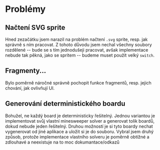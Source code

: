 # Problémy

## Načtení SVG sprite
Hned zezačátku jsem narazil na problém načtení `.svg` sprite, resp. jak správně s ním pracovat.
Z tohoto důvodu jsem nechal všechny soubory rozdělené -- bude se s tím jednodušeji pracovat, avšak
implementace nebude tak pěkná, jako se spritem -- budeme muset použít velký `switch`.

## Fragmenty...
Bylo poměrně náročné správně pochopit funkce fragmentů, resp. jejich chování, jak ovlivňují UI.

## Generování deterministického boardu
Bohužel, ne každý board je deterministicky řešitelný. Jednou variantou je implementovat svůj vlastní minesweeper
solver a generovat tolik boardů, dokud nebude jeden řešitelný. Druhou možností je si tyto boardy nechat vygenerovat
od jiné aplikace a uložit si je do souboru. Vybral jsem druhý způsob, protože implementace vlastního solveru je poměrně
obtížné a zdlouhavé a neexistuje na to moc dokumantace/odkazů